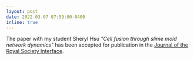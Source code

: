 ```yaml
---
layout: post
date: 2022-03-07 07:59:00-0400
inline: true
---
```


The paper with my student Sheryl Hsu <i>"Cell fusion through slime mold network dynamics"</i> has been accepted for publication in the <a href="https://royalsocietypublishing.org/journal/rsif">Journal of the Royal Society Interface</a>.
